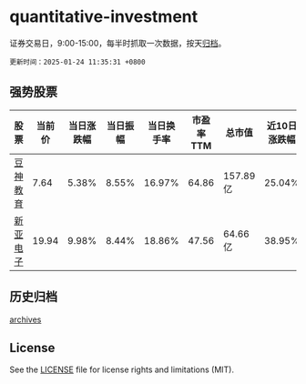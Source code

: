 # quantitative-investment

证券交易日，9:00-15:00，每半时抓取一次数据，按天[归档](archives)。

`更新时间：2025-01-24 11:35:31 +0800`

## 强势股票

|股票|当前价|当日涨跌幅|当日振幅|当日换手率|市盈率TTM|总市值|近10日涨跌幅|
|----|----|----|----|----|----|----|----|
|[豆神教育](https://xueqiu.com/S/SZ300010)|7.64|5.38%|8.55%|16.97%|64.86|157.89亿|25.04%|
|[新亚电子](https://xueqiu.com/S/SH605277)|19.94|9.98%|8.44%|18.86%|47.56|64.66亿|38.95%|

## 历史归档

[archives](archives)

## License

See the [LICENSE](LICENSE) file for license rights and limitations (MIT).